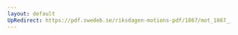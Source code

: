 ```yaml
---
layout: default
UpRedirect: https://pdf.swedeb.se/riksdagen-motions-pdf/1867/mot_1867__ak__00133/mot_1867__ak__00133_011.pdf
---
```

